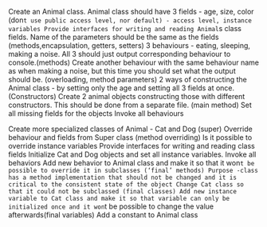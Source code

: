 Create an Animal class. Animal class should have
3 fields - age, size, color (don`t use public access level, nor default) - access level, instance variables
Provide interfaces for writing and reading Animal`s class fields. Name of the parameters should be the same as the fields (methods,encapsulation, getters, setters)
3 behaviours - eating, sleeping, making a noise. All 3 should just output corresponding behaviour to console.(methods)
Create another behaviour with the same behaviour name as when making a noise, but this time you should set what the output should be. (overloading, method parameters)
2 ways of constructing the Animal class - by setting only the age and setting all 3 fields at once. (Constructors)
Create 2 animal objects constructing those with different constructors. This should be done from a separate file. (main method)
Set all missing fields for the objects
Invoke all behaviours

Create more specialized classes of Animal - Cat and Dog (super)
 Override behaviour and fields from Super class (method overriding)
Is it possible to override instance variables
Provide interfaces for writing and reading class fields
Initialize Cat and Dog objects and set all instance variables.
Invoke all behaviors
Add new behavior to Animal class and make it so that it won`t be possible to override it in subclasses (‘final’ methods)
Purpose -class has a method implementation that should not be changed and it is critical to the consistent state of the object
Change Cat class so that it could not be subclassed (final classes)
Add new instance variable to Cat class and make it so that variable can only be initialized once and it won`t be possible to change the value afterwards(final variables)
Add a constant to Animal class

